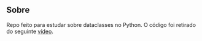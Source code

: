 ## Sobre

Repo feito para estudar sobre dataclasses no Python. O código foi retirado do seguinte <a href="https://www.youtube.com/watch?v=lQVaviQHfvg" target="_blank">vídeo</a>.

